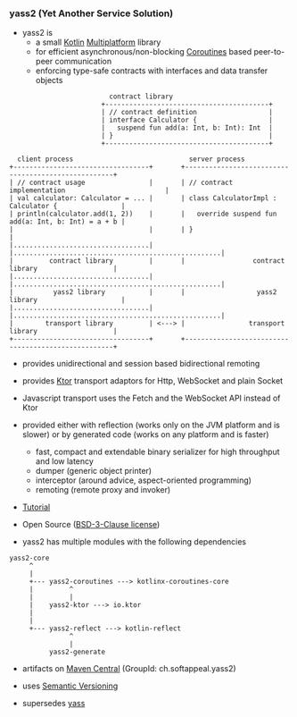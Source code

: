 ### yass2 (Yet Another Service Solution)

* yass2 is
    * a small [Kotlin](https://kotlinlang.org/)
      [Multiplatform](https://kotlinlang.org/docs/reference/multiplatform.html) library
    * for efficient asynchronous/non-blocking
      [Coroutines](https://kotlinlang.org/docs/reference/coroutines-overview.html) based peer-to-peer communication
    * enforcing type-safe contracts with interfaces and data transfer objects

```
                         contract library
                       +-----------------------------------------+
                       | // contract definition                  |
                       | interface Calculator {                  |
                       |   suspend fun add(a: Int, b: Int): Int  |
                       | }                                       |
                       +-----------------------------------------+

  client process                             server process
+----------------------------------+       +----------------------------------------------------+
| // contract usage                |       | // contract implementation                         |
| val calculator: Calculator = ... |       | class CalculatorImpl : Calculator {                |
| println(calculator.add(1, 2))    |       |   override suspend fun add(a: Int, b: Int) = a + b |
|                                  |       | }                                                  |
|..................................|       |....................................................|
|         contract library         |       |                 contract library                   |
|..................................|       |....................................................|
|          yass2 library           |       |                  yass2 library                     |
|..................................|       |....................................................|
|        transport library         | <---> |                transport library                   |
+----------------------------------+       +----------------------------------------------------+
```

* provides unidirectional and session based bidirectional remoting

* provides [Ktor](https://ktor.io) transport adaptors for Http, WebSocket and plain Socket

* Javascript transport uses the Fetch and the WebSocket API instead of Ktor

* provided either with reflection (works only on the JVM platform and is slower) or by generated code
  (works on any platform and is faster)
    * fast, compact and extendable binary serializer for high throughput and low latency
    * dumper (generic object printer)
    * interceptor (around advice, aspect-oriented programming)
    * remoting (remote proxy and invoker)

* [Tutorial](https://github.com/softappeal/yass2-tutorial)

* Open Source ([BSD-3-Clause license](license.txt))

* yass2 has multiple modules with the following dependencies

```
yass2-core
     ^
     |
     +--- yass2-coroutines ---> kotlinx-coroutines-core
     |         ^
     |         |
     |    yass2-ktor ---> io.ktor
     |
     |
     +--- yass2-reflect ---> kotlin-reflect
               ^
               |
          yass2-generate
```

* artifacts on [Maven Central](https://search.maven.org/search?q=g:ch.softappeal.yass2) (GroupId: ch.softappeal.yass2)

* uses [Semantic Versioning](https://semver.org)

* supersedes [yass](https://github.com/softappeal/yass/)
